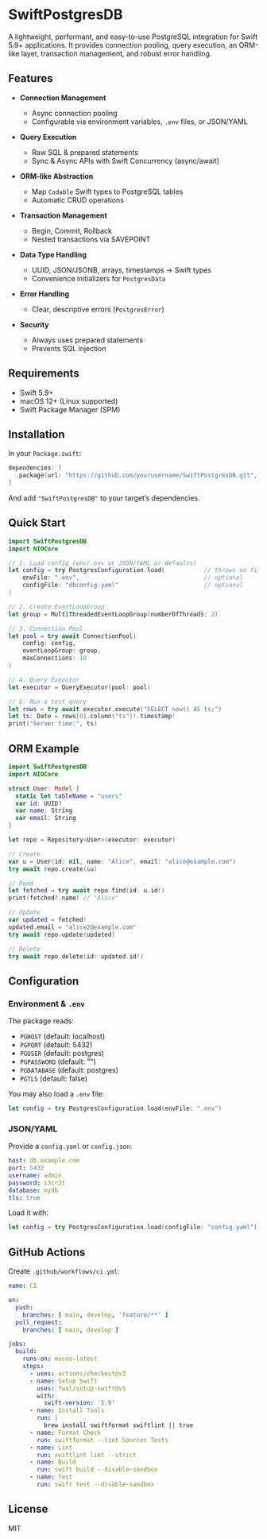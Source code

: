 # SwiftPostgresDB

A lightweight, performant, and easy-to-use PostgreSQL integration for Swift 5.9+ applications. It provides connection pooling, query execution, an ORM-like layer, transaction management, and robust error handling.

## Features

- **Connection Management**
  - Async connection pooling
  - Configurable via environment variables, `.env` files, or JSON/YAML

- **Query Execution**
  - Raw SQL & prepared statements
  - Sync & Async APIs with Swift Concurrency (async/await)

- **ORM-like Abstraction**
  - Map `Codable` Swift types to PostgreSQL tables
  - Automatic CRUD operations

- **Transaction Management**
  - Begin, Commit, Rollback
  - Nested transactions via SAVEPOINT

- **Data Type Handling**
  - UUID, JSON/JSONB, arrays, timestamps → Swift types
  - Convenience initializers for `PostgresData`

- **Error Handling**
  - Clear, descriptive errors (`PostgresError`)

- **Security**
  - Always uses prepared statements
  - Prevents SQL injection

## Requirements

- Swift 5.9+
- macOS 12+ (Linux supported)
- Swift Package Manager (SPM)

## Installation

In your `Package.swift`:

```swift
dependencies: [
  .package(url: "https://github.com/yourusername/SwiftPostgresDB.git", from: "1.0.0")
]
```

And add `"SwiftPostgresDB"` to your target’s dependencies.

## Quick Start

```swift
import SwiftPostgresDB
import NIOCore

// 1. Load config (env/.env or JSON/YAML or defaults)
let config = try PostgresConfiguration.load(           // throws on file errors
    envFile: ".env",                                   // optional
    configFile: "dbconfig.yaml"                        // optional
)

// 2. Create EventLoopGroup
let group = MultiThreadedEventLoopGroup(numberOfThreads: 2)

// 3. Connection Pool
let pool = try await ConnectionPool(
    config: config,
    eventLoopGroup: group,
    maxConnections: 10
)

// 4. Query Executor
let executor = QueryExecutor(pool: pool)

// 5. Run a test query
let rows = try await executor.execute("SELECT now() AS ts;")
let ts: Date = rows[0].column("ts")!.timestamp!
print("Server time:", ts)
```

## ORM Example

```swift
import SwiftPostgresDB
import NIOCore

struct User: Model {
  static let tableName = "users"
  var id: UUID?
  var name: String
  var email: String
}

let repo = Repository<User>(executor: executor)

// Create
var u = User(id: nil, name: "Alice", email: "alice@example.com")
try await repo.create(&u)

// Read
let fetched = try await repo.find(id: u.id!)
print(fetched?.name) // "Alice"

// Update
var updated = fetched!
updated.email = "alice2@example.com"
try await repo.update(updated)

// Delete
try await repo.delete(id: updated.id!)
```

## Configuration

### Environment & `.env`

The package reads:

- `PGHOST` (default: localhost)
- `PGPORT` (default: 5432)
- `PGUSER` (default: postgres)
- `PGPASSWORD` (default: "")
- `PGDATABASE` (default: postgres)
- `PGTLS` (default: false)

You may also load a `.env` file:

```swift
let config = try PostgresConfiguration.load(envFile: ".env")
```

### JSON/YAML

Provide a `config.yaml` or `config.json`:

```yaml
host: db.example.com
port: 5432
username: admin
password: s3cr3t
database: mydb
tls: true
```

Load it with:

```swift
let config = try PostgresConfiguration.load(configFile: "config.yaml")
```

## GitHub Actions

Create `.github/workflows/ci.yml`:

```yaml
name: CI

on:
  push:
    branches: [ main, develop, 'feature/**' ]
  pull_request:
    branches: [ main, develop ]

jobs:
  build:
    runs-on: macos-latest
    steps:
      - uses: actions/checkout@v3
      - name: Setup Swift
        uses: fwal/setup-swift@v1
        with:
          swift-version: '5.9'
      - name: Install Tools
        run: |
          brew install swiftformat swiftlint || true
      - name: Format Check
        run: swiftformat --lint Sources Tests
      - name: Lint
        run: swiftlint lint --strict
      - name: Build
        run: swift build --disable-sandbox
      - name: Test
        run: swift test --disable-sandbox
```

## License

MIT
